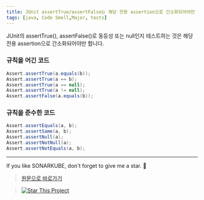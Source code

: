 ```yaml
---
title: JUnit assertTrue/assertFalse는 해당 전용 assertion으로 간소화되어야만 합니다.
tags: [java, Code Smell,Major, tests]
---
```


JUnit의 assertTrue(), assertFalse()로 동등성 또는 null인지 테스트하는 것은 해당 전용 assertion으로 간소화되어야만 합니다.

### 규칙을 어긴 코드

```java
Assert.assertTrue(a.equals(b));
Assert.assertTrue(a == b);
Assert.assertTrue(a == null);
Assert.assertTrue(a != null);
Assert.assertFalse(a.equals(b));
```

### 규칙을 준수한 코드

```java
Assert.assertEquals(a, b);
Assert.assertSame(a, b);
Assert.assertNull(a);
Assert.assertNotNull(a);
Assert.assertNotEquals(a, b);
```

---
If you like SONARKUBE, don't forget to give me a star. :star2:

> [원문으로 바로가기](https://rules.sonarsource.com/java/tag/tests/RSPEC-5785)

> [![Star This Project](https://img.shields.io/github/stars/kantabile/sonarkube.svg?label=Stars&style=social)](https://github.com/kantabile/sonarkube)

